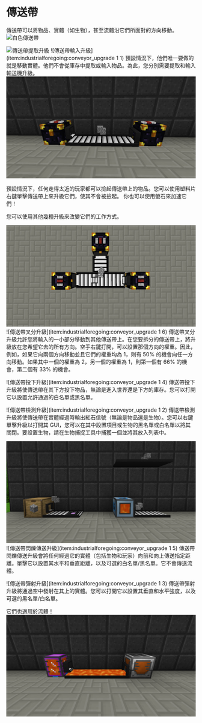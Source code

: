 # 傳送帶

傳送帶可以將物品、實體（如生物），甚至流體沿它們所面對的方向移動。
![白色傳送帶](item:industrialforegoing:conveyor)

![傳送帶提取升級](item:industrialforegoing:conveyor_upgrade)
![傳送帶輸入升級](item:industrialforegoing:conveyor_upgrade 1 1)
預設情況下，他們唯一要做的就是移動實體。他們不會從庫存中提取或輸入物品。為此，您分別需要提取和輸入輸送機升級。
![](conveyors.png)

預設情況下，任何走得太近的玩家都可以撿起傳送帶上的物品。您可以使用塑料片右鍵單擊傳送帶上來升級它們，使其不會被撿起。
你也可以使用螢石來加速它們！

您可以使用其他幾種升級來改變它們的工作方式。

![](splitting.png)
![傳送帶叉分升級](item:industrialforegoing:conveyor_upgrade 1 6)
傳送帶叉分升級允許您將輸入的一小部分移動到其他傳送帶上。在您要拆分的傳送帶上，將升級放在您希望它去的所有方向。空手右鍵打開，可以設置那個方向的權重。因此，例如，如果它向兩個方向移動並且它們的權重均為 1，則有 50% 的機會向任一方向移動。如果其中一個的權重為 2，另一個的權重為 1，則第一個有 66% 的機會，第二個有 33% 的機會。

![傳送帶投下升級](item:industrialforegoing:conveyor_upgrade 1 4)
傳送帶投下升級將使傳送帶在其下方投下物品，無論是進入世界還是下方的庫存。您可以打開它以設置允許通過的白名單或黑名單。

![傳送帶檢測升級](item:industrialforegoing:conveyor_upgrade 1 2)
傳送帶檢測升級將使傳送帶在實體經過時輸出紅石信號（無論是物品還是生物）。您可以右鍵單擊升級以打開其 GUI，您可以在其中設置項目或生物的黑名單或白名單以將其關閉。要設置生物，請在生物捕捉工具中捕獲一個並將其放入列表中。

![傳送帶閃爍傳送升級設置為向前移動 3 個和向上移動 3 個](blinking.png)
![傳送帶閃爍傳送升級](item:industrialforegoing:conveyor_upgrade 1 5)
傳送帶閃爍傳送升級會將任何經過它的實體（包括生物和玩家）向前和向上傳送指定距離。單擊它以設置其水平和垂直距離，以及可選的白名單/黑名單。它不會傳送流體。

![傳送帶彈射升級](item:industrialforegoing:conveyor_upgrade 1 3)
傳送帶彈射升級將通過空中發射在其上的實體。您可以打開它以設置其垂直和水平強度，以及可選的黑名單/白名單。

它們也適用於流體！
![](lava.png)